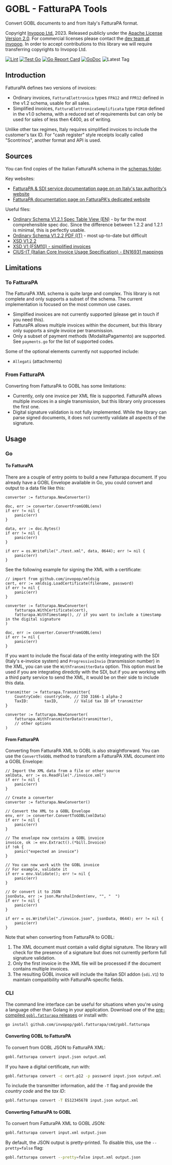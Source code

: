 # GOBL - FatturaPA Tools

Convert GOBL documents to and from Italy's FatturaPA format.

Copyright [Invopop Ltd.](https://invopop.com) 2023. Released publicly under the [Apache License Version 2.0](LICENSE). For commercial licenses please contact the [dev team at invopop](mailto:dev@invopop.com). In order to accept contributions to this library we will require transferring copyrights to Invopop Ltd.

[![Lint](https://github.com/invopop/gobl.fatturapa/actions/workflows/lint.yaml/badge.svg)](https://github.com/invopop/gobl.fatturapa/actions/workflows/lint.yaml)
[![Test Go](https://github.com/invopop/gobl.fatturapa/actions/workflows/test.yaml/badge.svg)](https://github.com/invopop/gobl.fatturapa/actions/workflows/test.yaml)
[![Go Report Card](https://goreportcard.com/badge/github.com/invopop/gobl.fatturapa)](https://goreportcard.com/report/github.com/invopop/gobl.fatturapa)
[![GoDoc](https://godoc.org/github.com/invopop/gobl.fatturapa?status.svg)](https://godoc.org/github.com/invopop/gobl.fatturapa)
![Latest Tag](https://img.shields.io/github/v/tag/invopop/gobl.fatturapa)

## Introduction

FatturaPA defines two versions of invoices:

- Ordinary invoices, `FatturaElettronica` types `FPA12` and `FPR12` defined in the v1.2 schema, usable for all sales.
- Simplified invoices, `FatturaElettronicaSemplificata` type `FSM10` defined in the v1.0 schema, with a reduced set of requirements but can only be used for sales of less then €400, as of writing.

Unlike other tax regimes, Italy requires simplified invoices to include the customer's tax ID. For "cash register" style receipts locally called "Scontrinos", another format and API is used.

## Sources

You can find copies of the Italian FatturaPA schema in the [schemas folder](./schemas).

Key websites:

- [FatturaPA & SDI service documentation page on on Italy's tax authority's website](https://www.agenziaentrate.gov.it/portale/web/guest/fatturazione-elettronica-e-dati-fatture-transfrontaliere-new/)
- [FatturaPA documentation page on FatturaPA's dedicated website](https://www.fatturapa.gov.it/en/norme-e-regole/documentazione-fattura-elettronica/formato-fatturapa/)

Useful files:

- [Ordinary Schema V1.2.1 Spec Table View (EN)](https://www.fatturapa.gov.it/export/documenti/fatturapa/v1.2.1/Table-view-B2B-Ordinary-invoice.pdf) - by far the most comprehensible spec doc. Since the difference between 1.2.2 and 1.2.1 is minimal, this is perfectly usable.
- [Ordinary Schema V1.2.2 PDF (IT)](https://www.fatturapa.gov.it/export/documenti/Specifiche_tecniche_del_formato_FatturaPA_v1.3.1.pdf) - most up-to-date but difficult
- [XSD V1.2.2](https://www.fatturapa.gov.it/export/documenti/fatturapa/v1.2.2/Schema_del_file_xml_FatturaPA_v1.2.2.xsd)
- [XSD V1 (FSM10) - simplified invoices](https://www.agenziaentrate.gov.it/portale/documents/20143/288192/ST+Fatturazione+elettronica+-+Schema+VFSM10_Schema_VFSM10.xsd/010f1b41-6683-1b31-ba36-c8bced659c06)
- [CIUS-IT (Italian Core Invoice Usage Specification) - EN16931 mappings](https://www.agid.gov.it/sites/default/files/repository_files/documentazione/eigor_cius_it_rel_1_0_0_accessibile_0.pdf)

## Limitations

### To FatturaPA

The FatturaPA XML schema is quite large and complex. This library is not complete and only supports a subset of the schema. The current implementation is focused on the most common use cases.

- Simplified invoices are not currently supported (please get in touch if you need this).
- FatturaPA allows multiple invoices within the document, but this library only supports a single invoice per transmission.
- Only a subset of payment methods (ModalitaPagamento) are supported. See `payments.go` for the list of supported codes.

Some of the optional elements currently not supported include:

- `Allegati` (attachments)

### From FatturaPA

Converting from FatturaPA to GOBL has some limitations:

- Currently, only one invoice per XML file is supported. FatturaPA allows multiple invoices in a single transmission, but this library only processes the first one.
- Digital signature validation is not fully implemented. While the library can parse signed documents, it does not currently validate all aspects of the signature.

## Usage

### Go

#### To FatturaPA

There are a couple of entry points to build a new Fatturapa document. If you already have a GOBL Envelope available in Go, you could convert and output to a data file like this:

```golang
converter := fatturapa.NewConverter()

doc, err := converter.ConvertFromGOBL(env)
if err != nil {
    panic(err)
}

data, err := doc.Bytes()
if err != nil {
    panic(err)
}

if err = os.WriteFile("./test.xml", data, 0644); err != nil {
    panic(err)
}
```

See the following example for signing the XML with a certificate:

```golang
// import from github.com/invopop/xmldsig
cert, err := xmldsig.LoadCertificate(filename, password)
if err != nil {
    panic(err)
}

converter := fatturapa.NewConverter(
    fatturapa.WithCertificate(cert),
    fatturapa.WithTimestamp(), // if you want to include a timestamp in the digital signature
)

doc, err := converter.ConvertFromGOBL(env)
if err != nil {
    panic(err)
}
```

If you want to include the fiscal data of the entity integrating with the SDI (Italy's e-invoice system) and `ProgressivoInvio` (transmission number) in the XML, you can use the `WithTransmitterData` option. This option must be used if you are integrating diredctly with the SDI, but if you are working with a third party service to send the XML, it would be on their side to include this data.

```golang
transmitter := fatturapa.Transmitter{
    CountryCode: countryCode, // ISO 3166-1 alpha-2
    TaxID:       taxID,       // Valid tax ID of transmitter
}

converter := fatturapa.NewConverter(
    fatturapa.WithTransmitterData(transmitter),
    // other options
)
```

#### From FatturaPA

Converting from FatturaPA XML to GOBL is also straightforward. You can use the `ConvertToGOBL` method to transform a FatturaPA XML document into a GOBL Envelope:

```golang
// Import the XML data from a file or other source
xmlData, err := os.ReadFile("./invoice.xml")
if err != nil {
    panic(err)
}

// Create a converter
converter := fatturapa.NewConverter()

// Convert the XML to a GOBL Envelope
env, err := converter.ConvertToGOBL(xmlData)
if err != nil {
    panic(err)
}

// The envelope now contains a GOBL invoice
invoice, ok := env.Extract().(*bill.Invoice)
if !ok {
    panic("expected an invoice")
}

// You can now work with the GOBL invoice
// For example, validate it
if err = env.Validate(); err != nil {
    panic(err)
}

// Or convert it to JSON
jsonData, err := json.MarshalIndent(env, "", "  ")
if err != nil {
    panic(err)
}

if err = os.WriteFile("./invoice.json", jsonData, 0644); err != nil {
    panic(err)
}
```

Note that when converting from FatturaPA to GOBL:

1. The XML document must contain a valid digital signature. The library will check for the presence of a signature but does not currently perform full signature validation.
2. Only the first invoice in the XML file will be processed if the document contains multiple invoices.
3. The resulting GOBL invoice will include the Italian SDI addon (`sdi.V1`) to maintain compatibility with FatturaPA-specific fields.

### CLI

The command line interface can be useful for situations when you're using a language other than Golang in your application. Download one of the [pre-compiled `gobl.fatturapa` releases](https://github.com/invopop/gobl.fatturapa/releases) or install with:

```bash
go install github.com/invopop/gobl.fatturapa/cmd/gobl.fatturapa
```

#### Converting GOBL to FatturaPA

To convert from GOBL JSON to FatturaPA XML:

```bash
gobl.fatturapa convert input.json output.xml
```

If you have a digital certificate, run with:

```bash
gobl.fatturapa convert -c cert.p12 -p password input.json output.xml
```

To include the transmitter information, add the `-T` flag and provide the _country code_ and the _tax ID_:

```bash
gobl.fatturapa convert -T ES12345678 input.json output.xml
```

#### Converting FatturaPA to GOBL

To convert from FatturaPA XML to GOBL JSON:

```bash
gobl.fatturapa convert input.xml output.json
```

By default, the JSON output is pretty-printed. To disable this, use the `--pretty=false` flag:

```bash
gobl.fatturapa convert --pretty=false input.xml output.json
```
